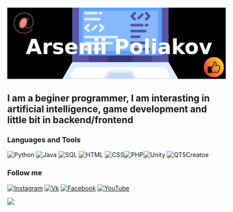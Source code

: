![Header](https://github.com/PirateWar2022/PirateWar2022/blob/ebadc5c84449c85a649ea41605e3d5e9e483354b/assets/Untitled.png)

## I am a beginer programmer, I am interasting in artificial intelligence, game development and little bit in backend/frontend

### Languages and Tools
![Python](https://img.shields.io/badge/Python-black?style=for-the-badge&logo=python) ![Java](https://img.shields.io/badge/Java-black?style=for-the-badge&logo=Java) ![SQL](https://img.shields.io/badge/MySQL-black?style=for-the-badge&logo=MySql) ![HTML](https://img.shields.io/badge/HTML-black?style=for-the-badge&logo=html) ![CSS](https://img.shields.io/badge/CSS-black?style=for-the-badge&logo=css)![PHP](https://img.shields.io/badge/PHP-black?style=for-the-badge&logo=php)![Unity](https://img.shields.io/badge/Unity-black?style=for-the-badge&logo=unity) ![QT5Creatoe](https://img.shields.io/badge/QtCreator-black?style=for-the-badge&logo=Qt) 

### Follow me
[![Instagram](https://img.shields.io/badge/Instagram-black?style=for-the-badge&logo=instagram)](https://www.instagram.com/_senyok_top_/) [![Vk](https://img.shields.io/badge/Vkontakte-black?style=for-the-badge&logo=Vk)](https://vk.com/ivgenivich) [![Facebook](https://img.shields.io/badge/Facebook-black?style=for-the-badge&logo=facebook)](https://www.facebook.com/profile.php?id=100081240971171) [![YouTube](https://img.shields.io/badge/YouTube-black?style=for-the-badge&logo=youtube)](https://www.youtube.com/channel/UCsGEZksKYevwVpbAgR9YF2Q)

![](https://media.giphy.com/media/BgKEiHf1xNV0h6IcSX/giphy.gif)
